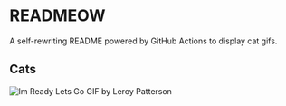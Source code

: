 # READMEOW

A self-rewriting README powered by GitHub Actions to display cat gifs.

## Cats

![Im Ready Lets Go GIF by Leroy Patterson](https://media3.giphy.com/media/CjmvTCZf2U3p09Cn0h/200.gif?cid=9acd02davli1bzucml0acm98n72q0fauabkejau47m8xr7za&ep=v1_gifs_search&rid=200.gif&ct=g)
